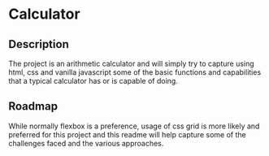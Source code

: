 # Calculator

## Description

The project is an arithmetic calculator and will simply try to capture using html, css and vanilla javascript some of the basic functions and capabilities that a typical calculator has or is capable of doing.

## Roadmap

While normally flexbox is a preference, usage of css grid is more likely and preferred for this project and this readme will help capture some of the challenges faced and the various approaches. 